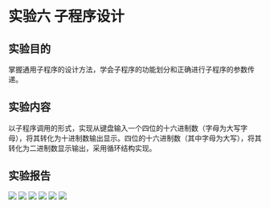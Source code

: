 # 实验六 子程序设计
## 实验目的
掌握通用子程序的设计方法，学会子程序的功能划分和正确进行子程序的参数传递。
## 实验内容
以子程序调用的形式，实现从键盘输入一个四位的十六进制数（字母为大写字母），将其转化为十进制数输出显示。四位的十六进制数（其中字母为大写），将其转化为二进制数显示输出，采用循环结构实现。
## 实验报告
![](./docs/images/1.png)
![](./docs/images/2.png)
![](./docs/images/3.png)
![](./docs/images/4.png)
![](./docs/images/5.png)
![](./docs/images/6.png)